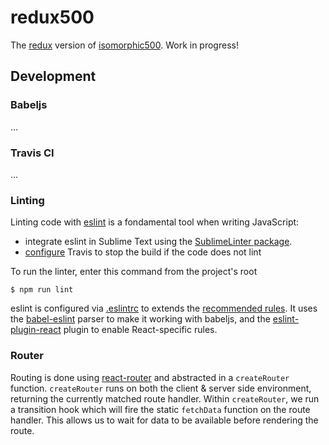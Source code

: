 # redux500

The [redux](https://github.com/rackt/redux) version of [isomorphic500](http://github.com/gpbl/isomorphic500). Work in progress!


## Development

### Babeljs

...

### Travis CI

...

### Linting

Linting code with [eslint](http://eslint.org) is a fondamental tool when writing JavaScript:

* integrate eslint in Sublime Text using the [SublimeLinter package](https://github.com/roadhump/SublimeLinter-eslint).
* [configure](.travis.yml) Travis to stop the build if the code does not lint

To run the linter, enter this command from the project's root

```
$ npm run lint
```

eslint is configured via [.eslintrc]([.eslintrc]) to extends the [recommended
rules](http://eslint.org/docs/rules).
It uses the [babel-eslint](https://github.com/babel/babel-eslint) parser to
make it working with babeljs, and the [eslint-plugin-react](github.com/yannickcr/eslint-plugin-react)
plugin to enable React-specific rules.

### Router

Routing is done using [react-router](http://rackt.github.io/react-router/) and abstracted in a `createRouter` function. `createRouter` runs on both the client & server side environment, returning the currently matched route handler. Within `createRouter`, we run a transition hook which will fire the static `fetchData` function on the route handler. This allows us to wait for data to be available before rendering the route. 
